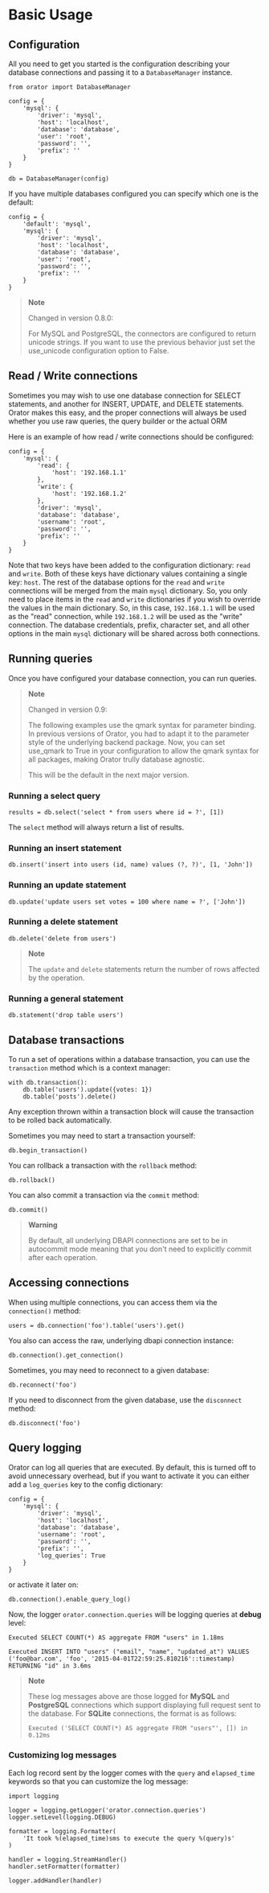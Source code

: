 # Basic Usage
## Configuration

All you need to get you started is the configuration describing your database connections
and passing it to a ``DatabaseManager`` instance.

```
from orator import DatabaseManager

config = {
    'mysql': {
        'driver': 'mysql',
        'host': 'localhost',
        'database': 'database',
        'user': 'root',
        'password': '',
        'prefix': ''
    }
}

db = DatabaseManager(config)
```

If you have multiple databases configured you can specify which one is the default:

```
config = {
    'default': 'mysql',
    'mysql': {
        'driver': 'mysql',
        'host': 'localhost',
        'database': 'database',
        'user': 'root',
        'password': '',
        'prefix': ''
    }
}
```

>**Note**  
>
>Changed in version 0.8.0:
>
>For MySQL and PostgreSQL, the connectors are configured
to return unicode strings. If you want to use the previous behavior just set the
use_unicode configuration option to False.

## Read / Write connections

Sometimes you may wish to use one database connection for SELECT statements,
and another for INSERT, UPDATE, and DELETE statements. Orator makes this easy,
and the proper connections will always be used whether you use raw queries, the query
builder or the actual ORM

Here is an example of how read / write connections should be configured:

```
config = {
    'mysql': {
        'read': {
            'host': '192.168.1.1'
        },
        'write': {
            'host': '192.168.1.2'
        },
        'driver': 'mysql',
        'database': 'database',
        'username': 'root',
        'password': '',
        'prefix': ''
    }
}
```

Note that two keys have been added to the configuration dictionary: ``read`` and ``write``.
Both of these keys have dictionary values containing a single key: ``host``.
The rest of the database options for the ``read`` and ``write`` connections
will be merged from the main ``mysql`` dictionary. So, you only need to place items
in the ``read`` and ``write`` dictionaries if you wish to override the values in the main dictionary.
So, in this case, ``192.168.1.1`` will be used as the "read" connection, while ``192.168.1.2``
will be used as the "write" connection. The database credentials, prefix, character set,
and all other options in the main ``mysql`` dictionary will be shared across both connections.

## Running queries

Once you have configured your database connection, you can run queries.

>**Note**  
>
>Changed in version 0.9:
>
>The following examples use the qmark syntax for parameter binding.
In previous versions of Orator, you had to adapt it to the parameter style of
the underlying backend package. Now, you can set use_qmark to True in your
configuration to allow the qmark syntax for all packages, making Orator trully
database agnostic.
>
>This will be the default in the next major version.

### Running a select query

```
results = db.select('select * from users where id = ?', [1])
```

The ``select`` method will always return a list of results.

### Running an insert statement

```
db.insert('insert into users (id, name) values (?, ?)', [1, 'John'])
```

### Running an update statement

```
db.update('update users set votes = 100 where name = ?', ['John'])
```

### Running a delete statement

```
db.delete('delete from users')
```

>**Note**  
>
>The ``update`` and ``delete`` statements return the number of rows affected by the operation.

### Running a general statement

```
db.statement('drop table users')
``` 

## Database transactions

To run a set of operations within a database transaction, you can use the ``transaction`` method
which is a context manager:

```
with db.transaction():
    db.table('users').update({votes: 1})
    db.table('posts').delete()
```

Any exception thrown within a transaction block will cause the transaction to be rolled back
automatically.

Sometimes you may need to start a transaction yourself:

```
db.begin_transaction()
```

You can rollback a transaction with the ``rollback`` method:

```
db.rollback()
```

You can also commit a transaction via the ``commit`` method:

```
db.commit()
```

>**Warning**  
> 
>By default, all underlying DBAPI connections are set to be in autocommit mode meaning that you don't need to explicitly commit after each operation.

## Accessing connections

When using multiple connections, you can access them via the ``connection()`` method:

```
users = db.connection('foo').table('users').get()
```

You also can access the raw, underlying dbapi connection instance:

```
db.connection().get_connection()
```

Sometimes, you may need to reconnect to a given database:

```
db.reconnect('foo')
```

If you need to disconnect from the given database, use the ``disconnect`` method:

```
db.disconnect('foo')
```

## Query logging

Orator can log all queries that are executed.
By default, this is turned off to avoid unnecessary overhead, but if you want to activate it
you can either add a ``log_queries`` key to the config dictionary:

```
config = {
    'mysql': {
        'driver': 'mysql',
        'host': 'localhost',
        'database': 'database',
        'username': 'root',
        'password': '',
        'prefix': '',
        'log_queries': True
    }
}
```

or activate it later on:

```
db.connection().enable_query_log()
```

Now, the logger ``orator.connection.queries`` will be logging queries at **debug** level:

```
Executed SELECT COUNT(*) AS aggregate FROM "users" in 1.18ms

Executed INSERT INTO "users" ("email", "name", "updated_at") VALUES ('foo@bar.com', 'foo', '2015-04-01T22:59:25.810216'::timestamp) RETURNING "id" in 3.6ms
```

>**Note**  
>
>These log messages above are those logged for **MySQL** and **PostgreSQL** connections which support
>displaying full request sent to the database.
>For **SQLite** connections, the format is as follows:  
>    ```
>   Executed ('SELECT COUNT(*) AS aggregate FROM "users"', []) in 0.12ms
>    ```

### Customizing log messages

Each log record sent by the logger comes with the ``query`` and ``elapsed_time`` keywords so that
you can customize the log message:

```
import logging

logger = logging.getLogger('orator.connection.queries')
logger.setLevel(logging.DEBUG)

formatter = logging.Formatter(
    'It took %(elapsed_time)sms to execute the query %(query)s'
)

handler = logging.StreamHandler()
handler.setFormatter(formatter)

logger.addHandler(handler)
```